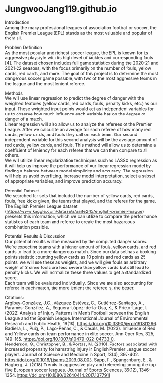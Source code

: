 # JungwooJang119.github.io
Introduction  
Among the many professional leagues of association football or soccer, the English Premier League (EPL) stands as the most valuable and popular of them all.  

Problem Definition  
As the most popular and richest soccer league, the EPL is known for its aggressive playstyle with its high level of tackles and corresponding fouls [4]. The dataset chosen includes full game statistics during the 2020-21 and 2021-22  seasons, with the focus primarily on the number of fouls, yellow cards, red cards, and more. The goal of this project is to determine the most dangerous soccer game possible, with two of the most aggressive teams in the league and the most lenient referee.  

Methods  
We will use linear regression to predict the degree of danger with the weighted features (yellow cards, red cards, fouls, penalty kicks, etc.) as our input. These weighted input points would act as independent variables for us to observe how much influence each variable has on the degree of danger of a match.  
Linear regression will also allow us to analyze the referees of the Premier League. After we calculate an average for each referee of how many red cards, yellow cards, and fouls they call on each team. Our second independent variable for this second analysis will be the average amount of red cards, yellow cards, and fouls. This method will allow us to determine a coefficient of leniency for each referee that we can then compare to all others.  
We will utilize linear regularization techniques such as LASSO regression as it will help us improve the performance of our linear regression model by finding a balance between model simplicity and accuracy. The regression will help us avoid overfitting, increase model interpretation, select a subset of appropriate variables, and improve prediction accuracy.  

Potential Dataset  
We searched for sets that included the number of yellow cards, red cards, fouls, free kicks given, the teams that played, and the referee for the game. The English Premier League dataset (https://www.kaggle.com/datasets/saife245/english-premier-league) presents this information, which we can utilize to compare the performance statistics of each team and referee to create the most hazardous combination possible.  

Potential Results & Discussion  
Our potential results will be measured by the computed danger scores. We’re expecting teams with a higher amount of fouls, yellow cards, and red cards to lead to a more dangerous match.  Since our data set has a booking points statistic counting yellow cards as 10 points and red cards as 25 points, we will use these as weights, and we will give fouls an arbitrary weight of 3 since fouls are less severe than yellow cards but still lead to penalty kicks. We will normalize these three values to get a standardized score.  
Each team will be evaluated individually. Since we are also accounting for referee in each match, the more lenient the referee is, the better.  

Citations:  
Argibay-González, J.C., Vázquez-Estévez, C., Gutiérrez-Santiago, A., Paramés-González, A., Reguera-López-de-la-Osa, X., & Prieto-Lage, I. (2022) Analysis of Injury Patterns in Men’s Football between the English League and the Spanish League. International Journal of Environmental Research and Public Health, 19(18), 
 https://doi.org/10.3390/ijerph191811296.  
Badiella, L., Puig, P., Lago-Peñas, C., & Casals, M. (2023). Influence of Red and Yellow cards on team performance in elite soccer. Ann Oper Res, 325, 149–165. 
 https://doi.org/10.1007/s10479-022-04733-0.  
Henderson, G., Christopher, B., & Portas, M. (2010). Factors associated with increased propensity for hamstring injury in English Premier League soccer players. Journal of 
 Science and Medicine in Sport, 13(4), 397-402. https://doi.org/10.1016/j.jsams.2009.08.003. 
Sapp, R., Spangenburg, E., & Hagberg, J. (2018) Trends in aggressive play and refereeing among the top five European soccer leagues. Journal of Sports Sciences, 36(12), 1346-1354. https://doi.org/10.1080/02640414.2017.1377911 

